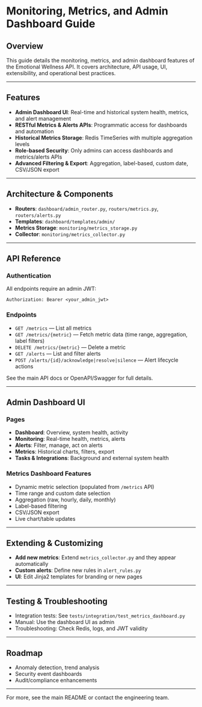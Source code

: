 # Monitoring, Metrics, and Admin Dashboard Guide

## Overview
This guide details the monitoring, metrics, and admin dashboard features of the Emotional Wellness API. It covers architecture, API usage, UI, extensibility, and operational best practices.

---

## Features
- **Admin Dashboard UI**: Real-time and historical system health, metrics, and alert management
- **RESTful Metrics & Alerts APIs**: Programmatic access for dashboards and automation
- **Historical Metrics Storage**: Redis TimeSeries with multiple aggregation levels
- **Role-based Security**: Only admins can access dashboards and metrics/alerts APIs
- **Advanced Filtering & Export**: Aggregation, label-based, custom date, CSV/JSON export

---

## Architecture & Components
- **Routers**: `dashboard/admin_router.py`, `routers/metrics.py`, `routers/alerts.py`
- **Templates**: `dashboard/templates/admin/`
- **Metrics Storage**: `monitoring/metrics_storage.py`
- **Collector**: `monitoring/metrics_collector.py`

---

## API Reference

### Authentication
All endpoints require an admin JWT:
```
Authorization: Bearer <your_admin_jwt>
```

### Endpoints
- `GET /metrics` — List all metrics
- `GET /metrics/{metric}` — Fetch metric data (time range, aggregation, label filters)
- `DELETE /metrics/{metric}` — Delete a metric
- `GET /alerts` — List and filter alerts
- `POST /alerts/{id}/acknowledge|resolve|silence` — Alert lifecycle actions

See the main API docs or OpenAPI/Swagger for full details.

---

## Admin Dashboard UI

### Pages
- **Dashboard**: Overview, system health, activity
- **Monitoring**: Real-time health, metrics, alerts
- **Alerts**: Filter, manage, act on alerts
- **Metrics**: Historical charts, filters, export
- **Tasks & Integrations**: Background and external system health

### Metrics Dashboard Features
- Dynamic metric selection (populated from `/metrics` API)
- Time range and custom date selection
- Aggregation (raw, hourly, daily, monthly)
- Label-based filtering
- CSV/JSON export
- Live chart/table updates

---

## Extending & Customizing
- **Add new metrics**: Extend `metrics_collector.py` and they appear automatically
- **Custom alerts**: Define new rules in `alert_rules.py`
- **UI**: Edit Jinja2 templates for branding or new pages

---

## Testing & Troubleshooting
- Integration tests: See `tests/integration/test_metrics_dashboard.py`
- Manual: Use the dashboard UI as admin
- Troubleshooting: Check Redis, logs, and JWT validity

---

## Roadmap
- Anomaly detection, trend analysis
- Security event dashboards
- Audit/compliance enhancements

---

For more, see the main README or contact the engineering team.

